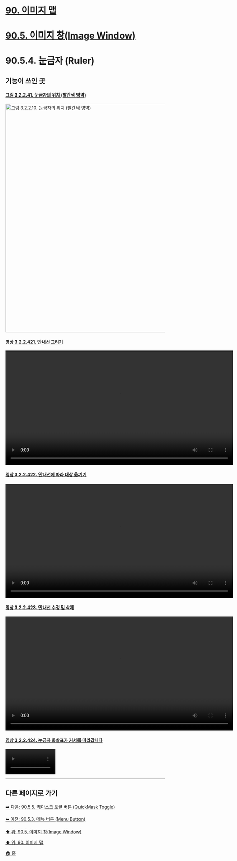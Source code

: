 # [90. 이미지 맵](./90-00-image-map.md)
# [90.5. 이미지 창(Image Window)](./90-05-00-image_window.md)
# 90.5.4. 눈금자 (Ruler)

## 기능이 쓰인 곳

#### [그림 3.2.2.41. 눈금자의 위치 (빨간색 영역)](https://wonder13662.github.io/gimp/2.10.36_ko/03-02-02-image-windowx-04-ruler.html#%EA%B7%B8%EB%A6%BC-32241-%EB%88%88%EA%B8%88%EC%9E%90%EC%9D%98-%EC%9C%84%EC%B9%98-%EB%B9%A8%EA%B0%84%EC%83%89-%EC%98%81%EC%97%AD)
[<img width="720" alt="그림 3.2.2.10. 눈금자의 위치 (빨간색 영역)" environment="MacOS:Sonoma 14.2.1 GIMP 2.10.36" src="https://github.com/wonder13662/gimp/assets/15767104/5aa0bfdf-01c9-46e0-a296-3be09b67277e">](https://wonder13662.github.io/gimp/2.10.36_ko/03-02-02-image-windowx-04-ruler.html#%EA%B7%B8%EB%A6%BC-32241-%EB%88%88%EA%B8%88%EC%9E%90%EC%9D%98-%EC%9C%84%EC%B9%98-%EB%B9%A8%EA%B0%84%EC%83%89-%EC%98%81%EC%97%AD)

#### [영상 3.2.2.421. 안내선 그리기](https://wonder13662.github.io/gimp/2.10.36_ko/03-02-02-image-windowx-04-ruler.html#%EC%98%81%EC%83%81-322421-%EC%95%88%EB%82%B4%EC%84%A0-%EA%B7%B8%EB%A6%AC%EA%B8%B0)
<video controls="controls" width="720" environment="MacOS:Sonoma 14.2.1 GIMP 2.10.36" src="https://github.com/wonder13662/gimp/assets/15767104/604bb899-0e9b-4f76-8c94-fd66fec37808"></video>

#### [영상 3.2.2.422. 안내선에 따라 대상 옮기기](https://wonder13662.github.io/gimp/2.10.36_ko/03-02-02-image-windowx-04-ruler.html#%EC%98%81%EC%83%81-322422-%EC%95%88%EB%82%B4%EC%84%A0%EC%97%90-%EB%94%B0%EB%9D%BC-%EB%8C%80%EC%83%81-%EC%98%AE%EA%B8%B0%EA%B8%B0)
<video controls="controls" width="720" environment="MacOS:Sonoma 14.2.1 GIMP 2.10.36" src="https://github.com/wonder13662/gimp/assets/15767104/8034ea5d-2c4a-4bc2-b1d2-8a1bec0dcb52"></video>

#### [영상 3.2.2.423. 안내선 수정 및 삭제](https://wonder13662.github.io/gimp/2.10.36_ko/03-02-02-image-windowx-04-ruler.html#%EC%98%81%EC%83%81-322423-%EC%95%88%EB%82%B4%EC%84%A0-%EC%88%98%EC%A0%95-%EB%B0%8F-%EC%82%AD%EC%A0%9C)
<video controls="controls" width="720" environment="MacOS:Sonoma 14.2.1 GIMP 2.10.36" src="https://github.com/wonder13662/gimp/assets/15767104/aec0424e-f862-4806-a746-36bb60de25f8"></video>

#### [영상 3.2.2.424. 눈금자 화살표가 커서를 따라갑니다](https://wonder13662.github.io/gimp/2.10.36_ko/03-02-02-image-windowx-04-ruler.html#%EC%98%81%EC%83%81-322424-%EB%88%88%EA%B8%88%EC%9E%90-%ED%99%94%EC%82%B4%ED%91%9C%EA%B0%80-%EC%BB%A4%EC%84%9C%EB%A5%BC-%EB%94%B0%EB%9D%BC%EA%B0%91%EB%8B%88%EB%8B%A4)
<video controls="controls" width="158" environment="MacOS:Sonoma 14.2.1 GIMP 2.10.36" src="https://github.com/wonder13662/gimp/assets/15767104/3d46763e-02c8-4f67-97fb-9ff61934aa35"></video>



***

## 다른 페이지로 가기

[➡️ 다음: 90.5.5. 퀵마스크 토글 버튼 (QuickMask Toggle)](./90-05-05-quickmast_toggle.md)

[⬅️ 이전: 90.5.3. 메뉴 버튼 (Menu Button)](./90-05-03-menu_button.md)

[⬆️ 위: 90.5. 이미지 창(Image Window)](./90-05-00-image_window.md)

[⬆️ 위: 90. 이미지 맵](./90-00-image-map.md)

[🏠 홈](./00-home.md)